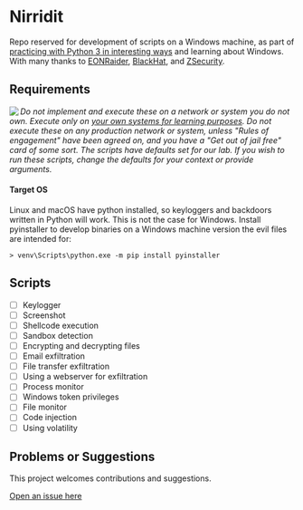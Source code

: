# Nirridit

Repo reserved for development of scripts on a Windows machine, as part of [practicing with Python 3 in interesting ways](https://github.com/tymyrddin/ymrir) and learning about Windows.
With many thanks to [EONRaider](https://github.com/EONRaider), [BlackHat](https://www.blackhat.com/), and [ZSecurity](https://zsecurity.org/).

## Requirements

<img align="left" src="https://github.com/tymyrddin/darkest-forest/blob/main/assets/images/warning.png">_Do not implement and execute these on a network or system you do not own. Execute only on [your own systems for learning purposes](https://github.com/tymyrddin/ymrir/wiki). Do not execute these on any production network or system, unless "Rules of engagement" have been agreed on, and you have a "Get out of jail free" card of some sort. The scripts have defaults set for our lab. If you wish to run these scripts, change the defaults for your context or provide arguments._

#### Target OS
Linux and macOS have python installed, so keyloggers and backdoors written in Python will work. This is not the case for Windows. Install pyinstaller to develop binaries on a Windows machine version the evil files are intended for:
```shell
> venv\Scripts\python.exe -m pip install pyinstaller
```

## Scripts

- [ ] Keylogger
- [ ] Screenshot
- [ ] Shellcode execution
- [ ] Sandbox detection
- [ ] Encrypting and decrypting files
- [ ] Email exfiltration
- [ ] File transfer exfiltration
- [ ] Using a webserver for exfiltration
- [ ] Process monitor
- [ ] Windows token privileges
- [ ] File monitor
- [ ] Code injection
- [ ] Using volatility

## Problems or Suggestions

This project welcomes contributions and suggestions. 

[Open an issue here](https://github.com/tymyrddin/nirridit/issues)